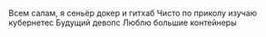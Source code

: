 Всем салам, я сеньёр докер и гитхаб
Чисто по приколу изучаю кубернетес
Будущий девопс
Люблю большие контейнеры
